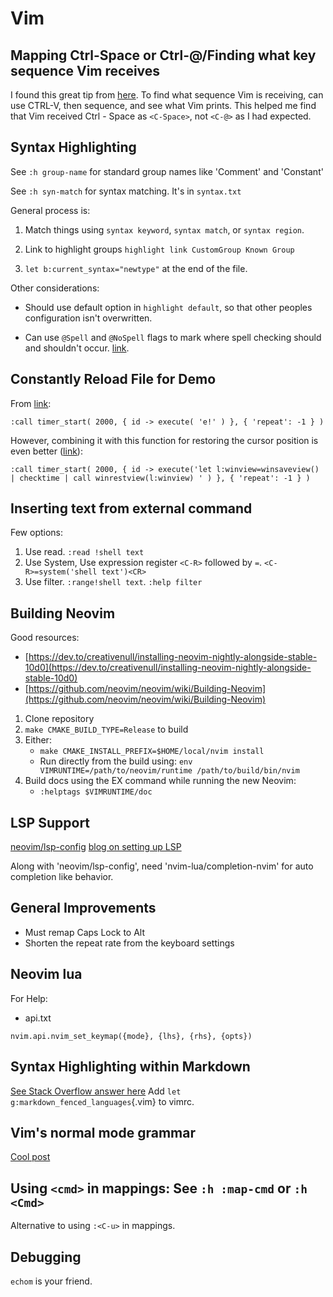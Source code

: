 # Vim

## Mapping Ctrl-Space or Ctrl-@/Finding what key sequence Vim receives

I found this great tip from [here](https://www.reddit.com/r/vim/comments/dn7dtb/how_to_rebind_ctrlspace_in_vim_running_inside/).
To find what sequence Vim is receiving, can use CTRL-V, then sequence,
and see what Vim prints. This helped me find that Vim received Ctrl -
Space as `<C-Space>`, not `<C-@>` as I had expected.



## Syntax Highlighting

See `:h group-name` for standard group names like 'Comment' and
'Constant'

See `:h syn-match` for syntax matching. It's in `syntax.txt`

General process is:

1. Match things using `syntax keyword`, `syntax match`, or `syntax
   region`.

2. Link to highlight groups `highlight link CustomGroup Known Group`

3. `let b:current_syntax="newtype"` at the end of the file.


Other considerations:

- Should use default option in `highlight default`, so that other
  peoples configuration isn't overwritten.

- Can use `@Spell` and `@NoSpell` flags to mark where spell checking
  should and shouldn't occur. [link](https://unix.stackexchange.com/a/31155/296724).


## Constantly Reload File for Demo

From [link](https://www.reddit.com/r/vim/comments/ktd2kw/run_a_vim_command_in_loop_each_n_seconds/):

```vim
:call timer_start( 2000, { id -> execute( 'e!' ) }, { 'repeat': -1 } )
```

However, combining it with this function for restoring the cursor
position is even better ([link](https://stackoverflow.com/a/50476532/5932184)):

```vim
:call timer_start( 2000, { id -> execute('let l:winview=winsaveview() | checktime | call winrestview(l:winview) ' ) }, { 'repeat': -1 } )
```

## Inserting text from external command

Few options:

1. Use read. `:read !shell text`
2. Use System, Use expression register `<C-R>` followed by `=`.
    `<C-R>=system('shell text')<CR>`
3. Use filter. `:range!shell text`. `:help filter`

## Building Neovim

Good resources:

- [https://dev.to/creativenull/installing-neovim-nightly-alongside-stable-10d0](https://dev.to/creativenull/installing-neovim-nightly-alongside-stable-10d0)
- [https://github.com/neovim/neovim/wiki/Building-Neovim](https://github.com/neovim/neovim/wiki/Building-Neovim)

1. Clone repository
2. `make CMAKE_BUILD_TYPE=Release` to build
3. Either:
    - `make CMAKE_INSTALL_PREFIX=$HOME/local/nvim install`
    - Run directly from the build using: `env VIMRUNTIME=/path/to/neovim/runtime /path/to/build/bin/nvim`
4. Build docs using the EX command while running the new Neovim:
    - `:helptags $VIMRUNTIME/doc`



## LSP Support

[neovim/lsp-config](https://github.com/neovim/nvim-lspconfig)
[blog on setting up LSP](https://www.chrisatmachine.com/Neovim/27-native-lsp/)

Along with 'neovim/lsp-config', need 'nvim-lua/completion-nvim' for auto
completion like behavior.

## General Improvements

- Must remap Caps Lock to Alt
- Shorten the repeat rate from the keyboard settings

## Neovim lua

For Help:
- api.txt

```vim
nvim.api.nvim_set_keymap({mode}, {lhs}, {rhs}, {opts})
```

## Syntax Highlighting within Markdown

[See Stack Overflow answer here](https://vi.stackexchange.com/questions/23215/how-to-use-code-highlighting-and-checking-in-markdown)
Add `let g:markdown_fenced_languages`{.vim} to vimrc.

## Vim's normal mode grammar

[Cool post](https://gist.github.com/countvajhula/0721a5fc40f2124097652071bb9f97fb)


## Using `<cmd>` in mappings: See `:h :map-cmd` or `:h <Cmd>`
Alternative to using `:<C-u>` in mappings.


## Debugging

`echom` is your friend.
